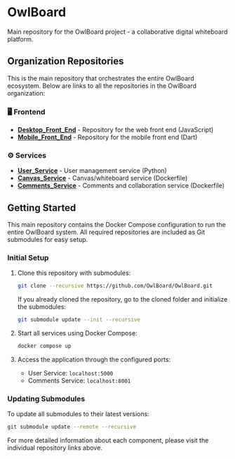# OwlBoard
Main repository for the OwlBoard project - a collaborative digital whiteboard platform.

## Organization Repositories

This is the main repository that orchestrates the entire OwlBoard ecosystem. Below are links to all the repositories in the OwlBoard organization:

### 🖥️ Frontend
- **[Desktop_Front_End](https://github.com/OwlBoard/Desktop_Front_End)** - Repository for the web front end (JavaScript)
- **[Mobile_Front_End](https://github.com/OwlBoard/Mobile_Front_End)** - Repository for the mobile front end (Dart)

### ⚙️ Services
- **[User_Service](https://github.com/OwlBoard/User_Service)** - User management service (Python)
- **[Canvas_Service](https://github.com/OwlBoard/Canvas_Service)** - Canvas/whiteboard service (Dockerfile)
- **[Comments_Service](https://github.com/OwlBoard/Comments_Service)** - Comments and collaboration service (Dockerfile)

## Getting Started

This main repository contains the Docker Compose configuration to run the entire OwlBoard system. All required repositories are included as Git submodules for easy setup.

### Initial Setup

1. Clone this repository with submodules:
   ```bash
   git clone --recursive https://github.com/OwlBoard/OwlBoard.git
   ```

   If you already cloned the repository, go to the cloned folder and initialize the submodules:
   ```bash
   git submodule update --init --recursive
   ```

2. Start all services using Docker Compose:
   ```bash
   docker compose up
   ```

3. Access the application through the configured ports:
   - User Service: `localhost:5000`
   - Comments Service: `localhost:8001`

### Updating Submodules

To update all submodules to their latest versions:
```bash
git submodule update --remote --recursive
```

For more detailed information about each component, please visit the individual repository links above.
